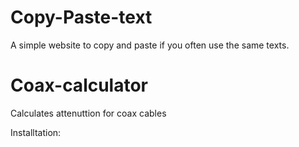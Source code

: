 # Copy-Paste-text
A simple website to copy and paste if you often use the same texts.


# Coax-calculator
Calculates attenuttion for coax cables

Installtation:



